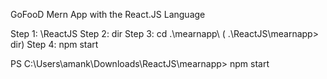 GoFooD Mern App with the React.JS Language

Step 1: \ReactJS
Step 2: dir
Step 3: cd .\mearnapp\  ( .\ReactJS\mearnapp> dir) 
Step 4: npm start

PS C:\Users\amank\Downloads\ReactJS\mearnapp> npm start
